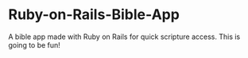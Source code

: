 # Ruby-on-Rails-Bible-App
A bible app made with Ruby on Rails for quick scripture access. This is going to be fun!
